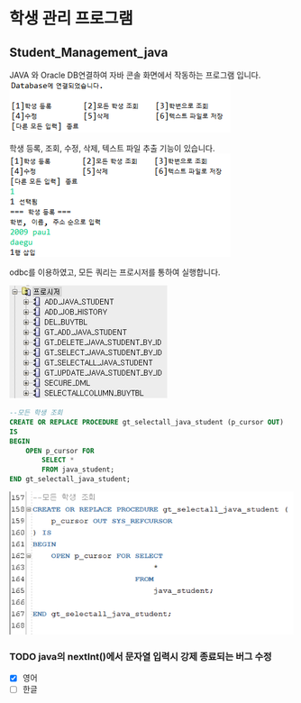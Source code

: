 # 학생 관리 프로그램
## Student_Management_java


JAVA 와 Oracle DB연결하여 자바 콘솔 화면에서 작동하는 프로그램 입니다.
<kbd>![시작](img/init.png)</kbd>

학생 등록, 조회, 수정, 삭제, 텍스트 파일 추출 기능이 있습니다.
<kbd>![튜플 삽입](img/add.png)</kbd>

odbc를 이용하였고, 모든 쿼리는 프로시저를 통하여 실행합니다.

![프로지저 리스트](img/listProcedure.png)

``` sql
--모든 학생 조회
CREATE OR REPLACE PROCEDURE gt_selectall_java_student (p_cursor OUT) 
IS 
BEGIN
    OPEN p_cursor FOR 
        SELECT *
        FROM java_student;
END gt_selectall_java_student;
```
![select Procedure](img/selectProcedure.png)



### **TODO** java의 nextInt()에서 문자열 입력시 강제 종료되는 버그 수정

- [x] 영어
- [ ] 한글  